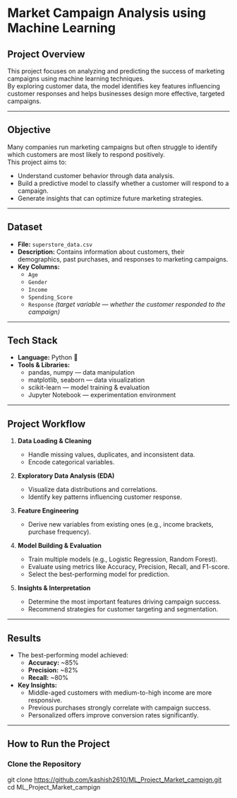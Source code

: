 #  Market Campaign Analysis using Machine Learning

##  Project Overview  
This project focuses on analyzing and predicting the success of marketing campaigns using machine learning techniques.  
By exploring customer data, the model identifies key features influencing customer responses and helps businesses design more effective, targeted campaigns.

---

##  Objective  
Many companies run marketing campaigns but often struggle to identify which customers are most likely to respond positively.  
This project aims to:
- Understand customer behavior through data analysis.  
- Build a predictive model to classify whether a customer will respond to a campaign.  
- Generate insights that can optimize future marketing strategies.

---

##  Dataset  
- **File:** `superstore_data.csv`  
- **Description:** Contains information about customers, their demographics, past purchases, and responses to marketing campaigns.  
- **Key Columns:**  
  - `Age`  
  - `Gender`  
  - `Income`  
  - `Spending_Score`  
  - `Response` *(target variable — whether the customer responded to the campaign)*  

---

##  Tech Stack  
- **Language:** Python 🐍  
- **Tools & Libraries:**  
  - pandas, numpy — data manipulation  
  - matplotlib, seaborn — data visualization  
  - scikit-learn — model training & evaluation  
  - Jupyter Notebook — experimentation environment  

---

##  Project Workflow  
1. **Data Loading & Cleaning**  
   - Handle missing values, duplicates, and inconsistent data.  
   - Encode categorical variables.  

2. **Exploratory Data Analysis (EDA)**  
   - Visualize data distributions and correlations.  
   - Identify key patterns influencing customer response.  

3. **Feature Engineering**  
   - Derive new variables from existing ones (e.g., income brackets, purchase frequency).  

4. **Model Building & Evaluation**  
   - Train multiple models (e.g., Logistic Regression, Random Forest).  
   - Evaluate using metrics like Accuracy, Precision, Recall, and F1-score.  
   - Select the best-performing model for prediction.  

5. **Insights & Interpretation**  
   - Determine the most important features driving campaign success.  
   - Recommend strategies for customer targeting and segmentation.  

---

## Results  
- The best-performing model achieved:  
  - **Accuracy:** ~85%  
  - **Precision:** ~82%  
  - **Recall:** ~80%  
- **Key Insights:**  
  - Middle-aged customers with medium-to-high income are more responsive.  
  - Previous purchases strongly correlate with campaign success.  
  - Personalized offers improve conversion rates significantly.  

---

##  How to Run the Project  

### Clone the Repository  
git clone https://github.com/kashish2610/ML_Project_Market_campign.git
cd ML_Project_Market_campign

